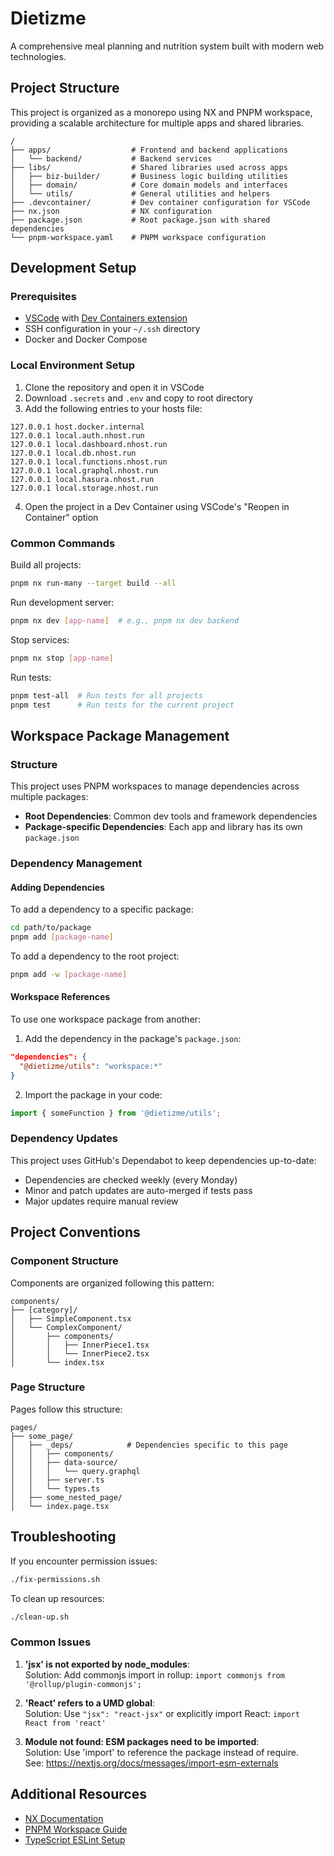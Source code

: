 # Dietizme

A comprehensive meal planning and nutrition system built with modern web technologies.

## Project Structure

This project is organized as a monorepo using NX and PNPM workspace, providing a scalable architecture for multiple apps and shared libraries.

```
/
├── apps/                  # Frontend and backend applications
│   └── backend/           # Backend services
├── libs/                  # Shared libraries used across apps
│   ├── biz-builder/       # Business logic building utilities
│   ├── domain/            # Core domain models and interfaces
│   └── utils/             # General utilities and helpers
├── .devcontainer/         # Dev container configuration for VSCode
├── nx.json                # NX configuration
├── package.json           # Root package.json with shared dependencies
└── pnpm-workspace.yaml    # PNPM workspace configuration
```

## Development Setup

### Prerequisites

- [VSCode](https://code.visualstudio.com/) with [Dev Containers extension](https://marketplace.visualstudio.com/items?itemName=ms-vscode-remote.remote-containers)
- SSH configuration in your `~/.ssh` directory
- Docker and Docker Compose

### Local Environment Setup

1. Clone the repository and open it in VSCode
2. Download `.secrets` and `.env` and copy to root directory
3. Add the following entries to your hosts file:

```text
127.0.0.1 host.docker.internal
127.0.0.1 local.auth.nhost.run
127.0.0.1 local.dashboard.nhost.run
127.0.0.1 local.db.nhost.run
127.0.0.1 local.functions.nhost.run
127.0.0.1 local.graphql.nhost.run
127.0.0.1 local.hasura.nhost.run
127.0.0.1 local.storage.nhost.run
```

4. Open the project in a Dev Container using VSCode's "Reopen in Container" option

### Common Commands

Build all projects:
```bash
pnpm nx run-many --target build --all
```

Run development server:
```bash
pnpm nx dev [app-name]  # e.g., pnpm nx dev backend
```

Stop services:
```bash
pnpm nx stop [app-name]
```

Run tests:
```bash
pnpm test-all  # Run tests for all projects
pnpm test      # Run tests for the current project
```

## Workspace Package Management

### Structure

This project uses PNPM workspaces to manage dependencies across multiple packages:

- **Root Dependencies**: Common dev tools and framework dependencies 
- **Package-specific Dependencies**: Each app and library has its own `package.json`

### Dependency Management

#### Adding Dependencies

To add a dependency to a specific package:

```bash
cd path/to/package
pnpm add [package-name]
```

To add a dependency to the root project:

```bash
pnpm add -w [package-name]
```

#### Workspace References

To use one workspace package from another:

1. Add the dependency in the package's `package.json`:

```json
"dependencies": {
  "@dietizme/utils": "workspace:*"
}
```

2. Import the package in your code:

```typescript
import { someFunction } from '@dietizme/utils';
```

### Dependency Updates

This project uses GitHub's Dependabot to keep dependencies up-to-date:

- Dependencies are checked weekly (every Monday)
- Minor and patch updates are auto-merged if tests pass
- Major updates require manual review

## Project Conventions

### Component Structure

Components are organized following this pattern:

```
components/
├── [category]/
│   ├── SimpleComponent.tsx
│   └── ComplexComponent/
│       ├── components/
│       │   ├── InnerPiece1.tsx
│       │   └── InnerPiece2.tsx
│       └── index.tsx
```

### Page Structure

Pages follow this structure:

```
pages/
├── some_page/
│   ├── _deps/            # Dependencies specific to this page
│   │   ├── components/
│   │   ├── data-source/
│   │   │   └── query.graphql
│   │   ├── server.ts
│   │   └── types.ts
│   ├── some_nested_page/
│   └── index.page.tsx
```

## Troubleshooting

If you encounter permission issues:
```bash
./fix-permissions.sh
```

To clean up resources:
```bash
./clean-up.sh
```

### Common Issues

1. **'jsx' is not exported by node_modules**:  
   Solution: Add commonjs import in rollup: `import commonjs from '@rollup/plugin-commonjs';`

2. **'React' refers to a UMD global**:  
   Solution: Use `"jsx": "react-jsx"` or explicitly import React: `import React from 'react'`

3. **Module not found: ESM packages need to be imported**:  
   Solution: Use 'import' to reference the package instead of require.  
   See: https://nextjs.org/docs/messages/import-esm-externals

## Additional Resources

- [NX Documentation](https://nx.dev/getting-started/intro)
- [PNPM Workspace Guide](https://pnpm.io/pnpm-workspace_yaml)
- [TypeScript ESLint Setup](https://typescript-eslint.io/getting-started/)
